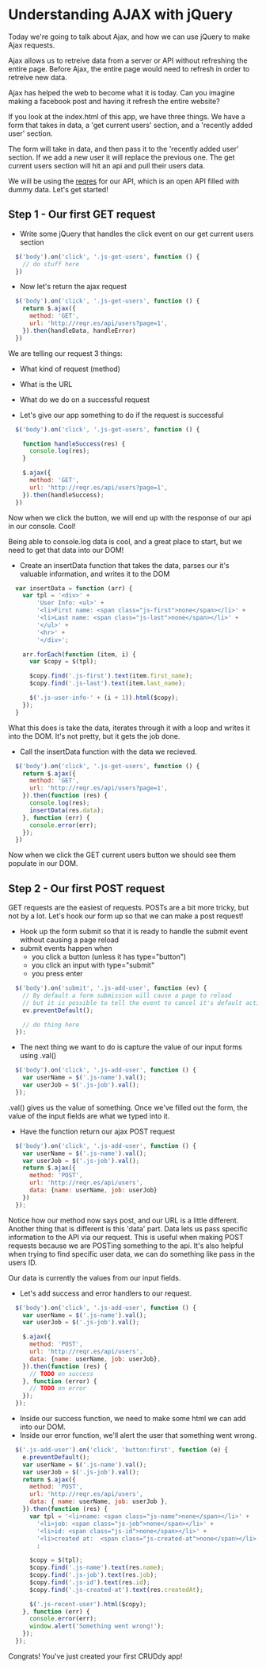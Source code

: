 # Understanding AJAX with jQuery

Today we're going to talk about Ajax, and how we can use jQuery to make Ajax requests.

Ajax allows us to retreive data from a server or API without refreshing the entire page. Before Ajax, the entire page would need to refresh in order to retreive new data.

Ajax has helped the web to become what it is today. Can you imagine making a facebook post and having it refresh the entire website?

If you look at the index.html of this app, we have three things. We have a form that takes in data, a 'get current users' section, and a 'recently added user' section.

The form will take in data, and then pass it to the 'recently added user' section. If we add a new user it will replace the previous one. The get current users section will hit an api and pull their users data.

We will be using the [reqres](http://reqr.es) for our API, which is an open API filled with dummy data. Let's get started!

## Step 1 - Our first GET request

- Write some jQuery that handles the click event on our get current users section

``` javascript
  $('body').on('click', '.js-get-users', function () {
    // do stuff here
  })
```

- Now let's return the ajax request

``` javascript
  $('body').on('click', '.js-get-users', function () {
    return $.ajax({
      method: 'GET',
      url: 'http://reqr.es/api/users?page=1',
    }).then(handleData, handleError)
  })
```

We are telling our request 3 things:

  - What kind of request (method)
  - What is the URL
  - What do we do on a successful request

- Let's give our app something to do if the request is successful

``` javascript
  $('body').on('click', '.js-get-users', function () {

    function handleSuccess(res) {
      console.log(res);
    }

    $.ajax({
      method: 'GET',
      url: 'http://reqr.es/api/users?page=1',
    }).then(handleSuccess);
  })
```

Now when we click the button, we will end up with the response of our api in our console. Cool!

Being able to console.log data is cool, and a great place to start, but we need to get that data into our DOM!

- Create an insertData function that takes the data, parses our it's valuable information, and writes it to the DOM

``` javascript
  var insertData = function (arr) {
    var tpl = '<div>' +
        'User Info: <ul>' +
        '<li>First name: <span class="js-first">none</span></li>' +
        '<li>Last name: <span class="js-last">none</span></li>' +
        '</ul>' +
        '<hr>' +
        '</div>';

    arr.forEach(function (item, i) {
      var $copy = $(tpl);

      $copy.find('.js-first').text(item.first_name);
      $copy.find('.js-last').text(item.last_name);

      $('.js-user-info-' + (i + 1)).html($copy);
    });
  }
```

What this does is take the data, iterates through it with a loop and writes it into the DOM. It's not pretty, but it gets the job done.


- Call the insertData function with the data we recieved.

``` javascript
  $('body').on('click', '.js-get-users', function () {
    return $.ajax({
      method: 'GET',
      url: 'http://reqr.es/api/users?page=1',
    }).then(function (res) {
      console.log(res);
      insertData(res.data);
    }, function (err) {
      console.error(err);
    });
  })
```

Now when we click the GET current users button we should see them populate in our DOM.

## Step 2 - Our first POST request

GET requests are the easiest of requests. POSTs are a bit more tricky, but not by a lot. Let's hook our form up so that we can make a post request!

- Hook up the form submit so that it is ready to handle the submit event without causing a page reload
- submit events happen when
  - you click a button (unless it has type="button")
  - you click an input with type="submit"
  - you press enter

``` javascript
  $('body').on('submit', '.js-add-user', function (ev) {
    // By default a form submission will cause a page to reload
    // but it is possible to tell the event to cancel it's default action like this
    ev.preventDefault();

    // do thing here
  });
```

- The next thing we want to do is capture the value of our input forms using .val()

``` javascript
  $('body').on('click', '.js-add-user', function () {
    var userName = $('.js-name').val();
    var userJob = $('.js-job').val();
  });
```

.val() gives us the value of something. Once we've filled out the form, the value of the input fields are what we typed into it.

- Have the function return our ajax POST request

``` javascript
  $('body').on('click', '.js-add-user', function () {
    var userName = $('.js-name').val();
    var userJob = $('.js-job').val();
    return $.ajax({
      method: 'POST',
      url: 'http://reqr.es/api/users',
      data: {name: userName, job: userJob}
    })
  });
```

Notice how our method now says post, and our URL is a little different. Another thing that is different is this 'data' part. Data lets us pass specific information to the API via our request. This is useful when making POST requests because we are POSTing something to the api. It's also helpful when trying to find specific user data, we can do something like pass in the users ID.

Our data is currently the values from our input fields.

- Let's add success and error handlers to our request.

``` javascript
  $('body').on('click', '.js-add-user', function () {
    var userName = $('.js-name').val();
    var userJob = $('.js-job').val();

    $.ajax({
      method: 'POST',
      url: 'http://reqr.es/api/users',
      data: {name: userName, job: userJob},
    }).then(function (res) {
      // TODO on success
    }, function (error) {
      // TODO on error
    });
  });
```

- Inside our success function, we need to make some html we can add into our DOM.
- Inside our error function, we'll alert the user that something went wrong.

``` javascript
  $('.js-add-user').on('click', 'button:first', function (e) {
    e.preventDefault();
    var userName = $('.js-name').val();
    var userJob = $('.js-job').val();
    return $.ajax({
      method: 'POST',
      url: 'http://reqr.es/api/users',
      data: { name: userName, job: userJob },
    }).then(function (res) {
      var tpl = '<li>name: <span class="js-name">none</span></li>' +
        '<li>job: <span class="js-job">none</span></li>' +
        '<li>id: <span class="js-id">none</span></li>' +
        '<li>created at:  <span class="js-created-at">none</span></li>'
        ;

      $copy = $(tpl);
      $copy.find('.js-name').text(res.name);
      $copy.find('.js-job').text(res.job);
      $copy.find('.js-id').text(res.id);
      $copy.find('.js-created-at').text(res.createdAt);

      $('.js-recent-user').html($copy);
    }, function (err) {
      console.error(err);
      window.alert('Something went wrong!');
    });
  });
```

Congrats!  You've just created your first CRUDdy app!
